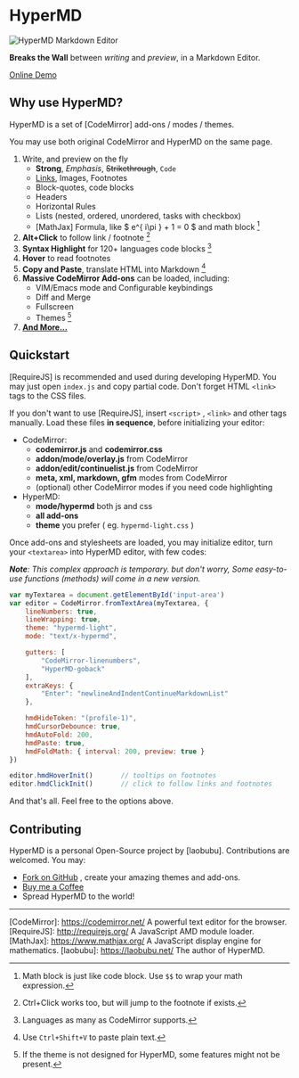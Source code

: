 # HyperMD

![HyperMD Markdown Editor](./demo/logo.png)

**Breaks the Wall** between *writing* and *preview*, in a Markdown Editor.

[Online Demo](https://demo.laobubu.net)

## Why use HyperMD?

HyperMD is a set of [CodeMirror] add-ons / modes / themes.
<!-- http://english.stackexchange.com/questions/50319/add-in-addin-add-on-addon -->
You may use both original CodeMirror and HyperMD on the same page.

 1. Write, and preview on the fly
     - **Strong**, *Emphasis*, ~~Strikethrough~~, `Code`
     - [Links](https://laobubu.net), Images, Footnotes
     - Block-quotes, code blocks
     - Headers
     - Horizontal Rules
     - Lists (nested, ordered, unordered, tasks with checkbox)
     - [MathJax] Formula, like $ e^{ i\pi } + 1 = 0 $ and math block [^4]
 2. **Alt+Click** to follow link / footnote [^1]
 3. **Syntax Highlight** for 120+ languages code blocks [^2]
 4. **Hover** to read footnotes
 5. **Copy and Paste**, translate HTML into Markdown [^5]
 6. **Massive CodeMirror Add-ons** can be loaded, including:
     - VIM/Emacs mode and Configurable keybindings
     - Diff and Merge
     - Fullscreen
     - Themes [^3]
 7. **[And More...](https://laobubu.net/hypermd/docs "HyperMD Documentation")**

## Quickstart

[RequireJS] is recommended and used during developing HyperMD.
You may just open `index.js` and copy partial code.
Don't forget HTML `<link>` tags to the CSS files.

If you don't want to use [RequireJS], insert `<script>` , `<link>`
and other tags manually. Load these files **in sequence**, before
initializing your editor:

 * CodeMirror:
 	- **codemirror.js** and **codemirror.css**
 	- **addon/mode/overlay.js** from CodeMirror
 	- **addon/edit/continuelist.js** from CodeMirror
 	- **meta, xml, markdown, gfm** modes from CodeMirror
 	- (optional) other CodeMirror modes if you need code highlighting
 * HyperMD:
 	- **mode/hypermd** both js and css
 	- **all add-ons**
 	- **theme** you prefer ( eg. `hypermd-light.css` )

Once add-ons and stylesheets are loaded, you may initialize editor,
turn your `<textarea>` into HyperMD editor, with few codes:

***Note**: This complex approach is temporary. but don't worry,*
*Some easy-to-use functions (methods) will come in a new version.*

```javascript
var myTextarea = document.getElementById('input-area')
var editor = CodeMirror.fromTextArea(myTextarea, {
    lineNumbers: true,
    lineWrapping: true,
    theme: "hypermd-light",
    mode: "text/x-hypermd",

    gutters: [
        "CodeMirror-linenumbers",
        "HyperMD-goback"
    ],
    extraKeys: {
        "Enter": "newlineAndIndentContinueMarkdownList"
    },

    hmdHideToken: "(profile-1)",
    hmdCursorDebounce: true,
    hmdAutoFold: 200,
    hmdPaste: true,
    hmdFoldMath: { interval: 200, preview: true }
})

editor.hmdHoverInit()       // tooltips on footnotes
editor.hmdClickInit()       // click to follow links and footnotes
```

And that's all. Feel free to the options above.

## Contributing

HyperMD is a personal Open-Source project by [laobubu].
Contributions are welcomed. You may:

 - [Fork on GitHub](https://github.com/laobubu/hypermd/) , create your amazing themes and add-ons.
 - [Buy me a Coffee](https://laobubu.net/donate.html)
 - Spread HyperMD to the world!



-------------------------------------------------------
[CodeMirror]: https://codemirror.net/   A powerful text editor for the browser.
[RequireJS]:  http://requirejs.org/   A JavaScript AMD module loader.
[MathJax]:  https://www.mathjax.org/  A JavaScript display engine for mathematics.
[laobubu]:  https://laobubu.net/  The author of HyperMD.
[^1]: Ctrl+Click works too, but will jump to the footnote if exists.
[^2]: Languages as many as CodeMirror supports.
[^3]: If the theme is not designed for HyperMD, some features might not be present.
[^4]: Math block is just like code block. Use `$$` to wrap your math expression.
[^5]: Use `Ctrl+Shift+V` to paste plain text.
